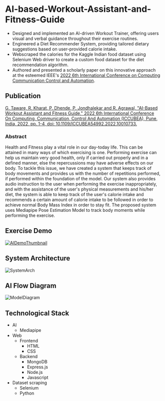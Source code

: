 # AI-based-Workout-Assistant-and-Fitness-Guide 
- Designed and implemented an AI-driven Workout Trainer, offering users visual and verbal guidance throughout their exercise routines.
- Engineered a Diet Recommender System, providing tailored dietary suggestions based on user-provided calorie intake.
- Webscraped the calories for the Kaggle Indian food dataset using Selenium Web driver to create a custom food dataset for the diet recommendation algorithm.
- Authored and presented a scholarly paper on this innovative approach at the esteemed IEEE's [2022 6th International Conference on Computing Communication Control and Automation](https://ieeexplore.ieee.org//document//10010733).

## Publication
[G. Taware, R. Kharat, P. Dhende, P. Jondhalekar and R. Agrawal, "AI-Based Workout Assistant and Fitness Guide," 2022 6th International Conference On Computing, Communication, Control And Automation (ICCUBEA), Pune, India, 2022, pp. 1-4, doi: 10.1109/ICCUBEA54992.2022.10010733.](https://ieeexplore.ieee.org/stamp/stamp.jsp?tp=&arnumber=10010733&isnumber=10010578) <br>

### Abstract
Health and Fitness play a vital role in our day-today life. This can be attained in many ways of which exercising is one. Performing exercise can help us maintain very good health, only if carried out properly and in a defined manner, else the repercussions may have adverse effects on our body. To tackle this issue, we have created a system that keeps track of body movements and provides us with the number of repetitions performed, if performed within the foundation of the model. Our system also provides audio instruction to the user when performing the exercise inappropriately, and with the assistance of the user's physical measurements and his/her diet, the system is able to keep track of the user's calorie intake and recommends a certain amount of calorie intake to be followed in order to achieve normal Body Mass Index in order to stay fit. The proposed system uses Mediapipe Pose Estimation Model to track body moments while performing the exercise.

## Exercise Demo
[![AIDemoThumbnail](https://github.com/pratik-dhende/AI-based-Workout-Assistant-and-Fitness-Guide/assets/55596801/76bbe806-cba6-4ff2-a131-66157009e229)
](https://drive.google.com/file/d/1J77vCVQhIf_lbtJIoWQAJPo1FrlUWUwd/view?usp=sharing)

## System Architecture
![SystemArch](https://github.com/pratik-dhende/AI-based-Workout-Assistant-and-Fitness-Guide/assets/55596801/d6df9e89-204b-402b-8945-9762fe26dac6)

## AI Flow Diagram
![ModelDiagram](https://github.com/pratik-dhende/AI-based-Workout-Assistant-and-Fitness-Guide/assets/55596801/c1b0912f-993f-481a-a62f-f412faed33df)

## Technological Stack
- AI
  - Mediapipe 
- Web
  - Frontend
    - HTML
    - CSS
  - Backend
    - MongoDB
    - Express.js
    - Node.js
    - Javascript
- Dataset scraping
  - Selenium
  - Python




